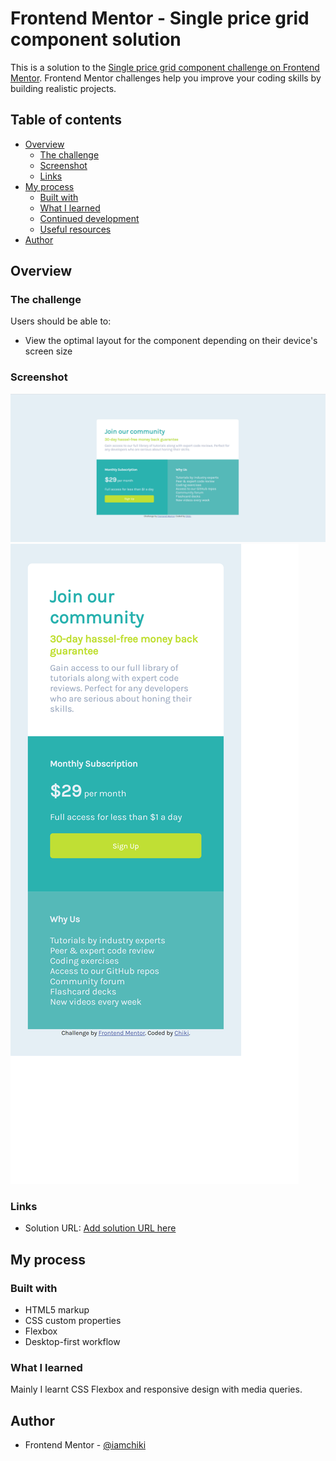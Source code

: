 # Frontend Mentor - Single price grid component solution

This is a solution to the [Single price grid component challenge on Frontend Mentor](https://www.frontendmentor.io/challenges/single-price-grid-component-5ce41129d0ff452fec5abbbc). Frontend Mentor challenges help you improve your coding skills by building realistic projects.

## Table of contents

- [Overview](#overview)
  - [The challenge](#the-challenge)
  - [Screenshot](#screenshot)
  - [Links](#links)
- [My process](#my-process)
  - [Built with](#built-with)
  - [What I learned](#what-i-learned)
  - [Continued development](#continued-development)
  - [Useful resources](#useful-resources)
- [Author](#author)


## Overview

### The challenge

Users should be able to:

- View the optimal layout for the component depending on their device's screen size

### Screenshot

![](img/desktopscreen.png)
![](img/mobilescreen.png)

### Links

- Solution URL: [Add solution URL here](https://your-solution-url.com)

## My process

### Built with

- HTML5 markup
- CSS custom properties
- Flexbox
- Desktop-first workflow

### What I learned

Mainly I learnt CSS Flexbox and responsive design with media queries.

## Author

- Frontend Mentor - [@iamchiki](https://www.frontendmentor.io/profile/iamchiki)
